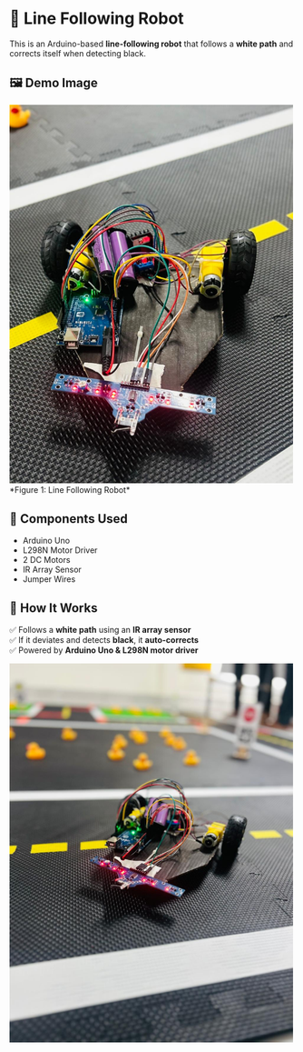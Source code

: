 # 🚀 Line Following Robot  

This is an Arduino-based **line-following robot** that follows a **white path** and corrects itself when detecting black.  

## 🖼️ Demo Image  
<img src="Robot_1.jpg" alt="Line Following Robot" width="500">
*Figure 1: Line Following Robot*  

## 🔧 Components Used  
- Arduino Uno  
- L298N Motor Driver  
- 2 DC Motors  
- IR Array Sensor  
- Jumper Wires  

## 📌 How It Works  
✅ Follows a **white path** using an **IR array sensor**  
✅ If it deviates and detects **black**, it **auto-corrects**  
✅ Powered by **Arduino Uno & L298N motor driver**  

<img src="Robot_2.jpg" alt="Line Following Robot" width="500">

